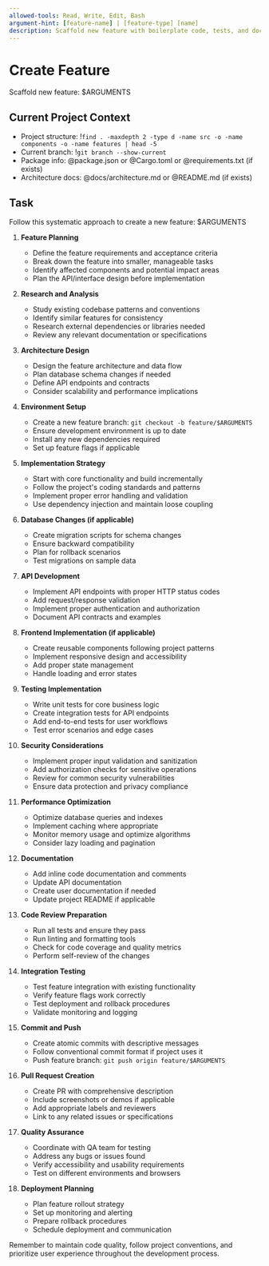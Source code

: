 ```yaml
---
allowed-tools: Read, Write, Edit, Bash
argument-hint: [feature-name] | [feature-type] [name]
description: Scaffold new feature with boilerplate code, tests, and documentation
---
```


# Create Feature

Scaffold new feature: $ARGUMENTS

## Current Project Context

- Project structure: !`find . -maxdepth 2 -type d -name src -o -name components -o -name features | head -5`
- Current branch: !`git branch --show-current`
- Package info: @package.json or @Cargo.toml or @requirements.txt (if exists)
- Architecture docs: @docs/architecture.md or @README.md (if exists)

## Task

Follow this systematic approach to create a new feature: $ARGUMENTS

1. **Feature Planning**
   - Define the feature requirements and acceptance criteria
   - Break down the feature into smaller, manageable tasks
   - Identify affected components and potential impact areas
   - Plan the API/interface design before implementation

2. **Research and Analysis**
   - Study existing codebase patterns and conventions
   - Identify similar features for consistency
   - Research external dependencies or libraries needed
   - Review any relevant documentation or specifications

3. **Architecture Design**
   - Design the feature architecture and data flow
   - Plan database schema changes if needed
   - Define API endpoints and contracts
   - Consider scalability and performance implications

4. **Environment Setup**
   - Create a new feature branch: `git checkout -b feature/$ARGUMENTS`
   - Ensure development environment is up to date
   - Install any new dependencies required
   - Set up feature flags if applicable

5. **Implementation Strategy**
   - Start with core functionality and build incrementally
   - Follow the project's coding standards and patterns
   - Implement proper error handling and validation
   - Use dependency injection and maintain loose coupling

6. **Database Changes (if applicable)**
   - Create migration scripts for schema changes
   - Ensure backward compatibility
   - Plan for rollback scenarios
   - Test migrations on sample data

7. **API Development**
   - Implement API endpoints with proper HTTP status codes
   - Add request/response validation
   - Implement proper authentication and authorization
   - Document API contracts and examples

8. **Frontend Implementation (if applicable)**
   - Create reusable components following project patterns
   - Implement responsive design and accessibility
   - Add proper state management
   - Handle loading and error states

9. **Testing Implementation**
   - Write unit tests for core business logic
   - Create integration tests for API endpoints
   - Add end-to-end tests for user workflows
   - Test error scenarios and edge cases

10. **Security Considerations**
    - Implement proper input validation and sanitization
    - Add authorization checks for sensitive operations
    - Review for common security vulnerabilities
    - Ensure data protection and privacy compliance

11. **Performance Optimization**
    - Optimize database queries and indexes
    - Implement caching where appropriate
    - Monitor memory usage and optimize algorithms
    - Consider lazy loading and pagination

12. **Documentation**
    - Add inline code documentation and comments
    - Update API documentation
    - Create user documentation if needed
    - Update project README if applicable

13. **Code Review Preparation**
    - Run all tests and ensure they pass
    - Run linting and formatting tools
    - Check for code coverage and quality metrics
    - Perform self-review of the changes

14. **Integration Testing**
    - Test feature integration with existing functionality
    - Verify feature flags work correctly
    - Test deployment and rollback procedures
    - Validate monitoring and logging

15. **Commit and Push**
    - Create atomic commits with descriptive messages
    - Follow conventional commit format if project uses it
    - Push feature branch: `git push origin feature/$ARGUMENTS`

16. **Pull Request Creation**
    - Create PR with comprehensive description
    - Include screenshots or demos if applicable
    - Add appropriate labels and reviewers
    - Link to any related issues or specifications

17. **Quality Assurance**
    - Coordinate with QA team for testing
    - Address any bugs or issues found
    - Verify accessibility and usability requirements
    - Test on different environments and browsers

18. **Deployment Planning**
    - Plan feature rollout strategy
    - Set up monitoring and alerting
    - Prepare rollback procedures
    - Schedule deployment and communication

Remember to maintain code quality, follow project conventions, and prioritize user experience throughout the development process.